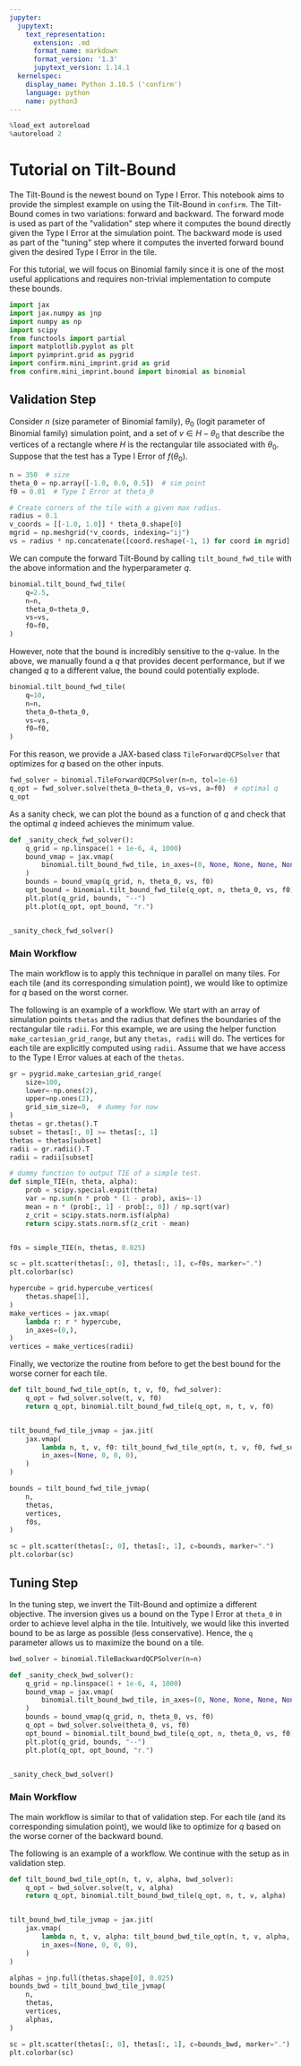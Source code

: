```yaml
---
jupyter:
  jupytext:
    text_representation:
      extension: .md
      format_name: markdown
      format_version: '1.3'
      jupytext_version: 1.14.1
  kernelspec:
    display_name: Python 3.10.5 ('confirm')
    language: python
    name: python3
---
```


```python
%load_ext autoreload
%autoreload 2
```

# Tutorial on Tilt-Bound


The Tilt-Bound is the newest bound on Type I Error.
This notebook aims to provide the simplest example on using the Tilt-Bound in `confirm`.
The Tilt-Bound comes in two variations: forward and backward.
The forward mode is used as part of the "validation" step where it computes the bound directly
given the Type I Error at the simulation point.
The backward mode is used as part of the "tuning" step where it computes the inverted forward bound
given the desired Type I Error in the tile.

For this tutorial, we will focus on Binomial family since it is one of the most useful applications
and requires non-trivial implementation to compute these bounds.

```python
import jax
import jax.numpy as jnp
import numpy as np
import scipy
from functools import partial
import matplotlib.pyplot as plt
import pyimprint.grid as pygrid
import confirm.mini_imprint.grid as grid
from confirm.mini_imprint.bound import binomial as binomial
```

## Validation Step


Consider $n$ (size parameter of Binomial family), 
$\theta_0$ (logit parameter of Binomial family) simulation point, and
a set of $v \in H-\theta_0$ that describe the vertices of a rectangle
where $H$ is the rectangular tile associated with $\theta_0$.
Suppose that the test has a Type I Error of $f(\theta_0)$.

```python
n = 350  # size
theta_0 = np.array([-1.0, 0.0, 0.5])  # sim point
f0 = 0.01  # Type I Error at theta_0

# Create corners of the tile with a given max radius.
radius = 0.1
v_coords = [[-1.0, 1.0]] * theta_0.shape[0]
mgrid = np.meshgrid(*v_coords, indexing="ij")
vs = radius * np.concatenate([coord.reshape(-1, 1) for coord in mgrid], axis=1)
```

We can compute the forward Tilt-Bound by calling `tilt_bound_fwd_tile` with the above information and the hyperparameter $q$.

```python
binomial.tilt_bound_fwd_tile(
    q=2.5,
    n=n,
    theta_0=theta_0,
    vs=vs,
    f0=f0,
)
```

However, note that the bound is incredibly sensitive to the $q$-value.
In the above, we manually found a $q$ that provides decent performance,
but if we changed $q$ to a different value, the bound could potentially explode.

```python
binomial.tilt_bound_fwd_tile(
    q=10,
    n=n,
    theta_0=theta_0,
    vs=vs,
    f0=f0,
)
```

For this reason, we provide a JAX-based class `TileForwardQCPSolver` that optimizes for $q$
based on the other inputs.

```python
fwd_solver = binomial.TileForwardQCPSolver(n=n, tol=1e-6)
q_opt = fwd_solver.solve(theta_0=theta_0, vs=vs, a=f0)  # optimal q
q_opt
```

As a sanity check, we can plot the bound as a function of $q$ and check that the optimal $q$
indeed achieves the minimum value.

```python
def _sanity_check_fwd_solver():
    q_grid = np.linspace(1 + 1e-6, 4, 1000)
    bound_vmap = jax.vmap(
        binomial.tilt_bound_fwd_tile, in_axes=(0, None, None, None, None)
    )
    bounds = bound_vmap(q_grid, n, theta_0, vs, f0)
    opt_bound = binomial.tilt_bound_fwd_tile(q_opt, n, theta_0, vs, f0)
    plt.plot(q_grid, bounds, "--")
    plt.plot(q_opt, opt_bound, "r.")


_sanity_check_fwd_solver()
```

### Main Workflow


The main workflow is to apply this technique in parallel on many tiles.
For each tile (and its corresponding simulation point),
we would like to optimize for $q$ based on the worst corner.

The following is an example of a workflow.
We start with an array of simulation points `thetas` and the radius that defines the boundaries of the rectangular tile `radii`.
For this example, we are using the helper function `make_cartesian_grid_range`, but any `thetas, radii` will do.
The vertices for each tile are explicitly computed using `radii`.
Assume that we have access to the Type I Error values at each of the `thetas`.

```python
gr = pygrid.make_cartesian_grid_range(
    size=100,
    lower=-np.ones(2),
    upper=np.ones(2),
    grid_sim_size=0,  # dummy for now
)
thetas = gr.thetas().T
subset = thetas[:, 0] >= thetas[:, 1]
thetas = thetas[subset]
radii = gr.radii().T
radii = radii[subset]

# dummy function to output TIE of a simple test.
def simple_TIE(n, theta, alpha):
    prob = scipy.special.expit(theta)
    var = np.sum(n * prob * (1 - prob), axis=-1)
    mean = n * (prob[:, 1] - prob[:, 0]) / np.sqrt(var)
    z_crit = scipy.stats.norm.isf(alpha)
    return scipy.stats.norm.sf(z_crit - mean)


f0s = simple_TIE(n, thetas, 0.025)
```

```python
sc = plt.scatter(thetas[:, 0], thetas[:, 1], c=f0s, marker=".")
plt.colorbar(sc)
```

```python
hypercube = grid.hypercube_vertices(
    thetas.shape[1],
)
make_vertices = jax.vmap(
    lambda r: r * hypercube,
    in_axes=(0,),
)
vertices = make_vertices(radii)
```

Finally, we vectorize the routine from before to get the best bound for the worse corner for each tile.

```python
def tilt_bound_fwd_tile_opt(n, t, v, f0, fwd_solver):
    q_opt = fwd_solver.solve(t, v, f0)
    return q_opt, binomial.tilt_bound_fwd_tile(q_opt, n, t, v, f0)


tilt_bound_fwd_tile_jvmap = jax.jit(
    jax.vmap(
        lambda n, t, v, f0: tilt_bound_fwd_tile_opt(n, t, v, f0, fwd_solver)[-1],
        in_axes=(None, 0, 0, 0),
    )
)
```

```python
bounds = tilt_bound_fwd_tile_jvmap(
    n,
    thetas,
    vertices,
    f0s,
)
```

```python
sc = plt.scatter(thetas[:, 0], thetas[:, 1], c=bounds, marker=".")
plt.colorbar(sc)
```

## Tuning Step 


In the tuning step, we invert the Tilt-Bound and optimize a different objective.
The inversion gives us a bound on the Type I Error at `theta_0` in order to achieve level alpha in the tile.
Intuitively, we would like this inverted bound to be as large as possible (less conservative).
Hence, the `q` parameter allows us to maximize the bound on a tile.

```python
bwd_solver = binomial.TileBackwardQCPSolver(n=n)
```

```python
def _sanity_check_bwd_solver():
    q_grid = np.linspace(1 + 1e-6, 4, 1000)
    bound_vmap = jax.vmap(
        binomial.tilt_bound_bwd_tile, in_axes=(0, None, None, None, None)
    )
    bounds = bound_vmap(q_grid, n, theta_0, vs, f0)
    q_opt = bwd_solver.solve(theta_0, vs, f0)
    opt_bound = binomial.tilt_bound_bwd_tile(q_opt, n, theta_0, vs, f0)
    plt.plot(q_grid, bounds, "--")
    plt.plot(q_opt, opt_bound, "r.")


_sanity_check_bwd_solver()
```

### Main Workflow


The main workflow is similar to that of validation step.
For each tile (and its corresponding simulation point),
we would like to optimize for $q$ based on the worse corner
of the backward bound.

The following is an example of a workflow.
We continue with the setup as in validation step.

```python
def tilt_bound_bwd_tile_opt(n, t, v, alpha, bwd_solver):
    q_opt = bwd_solver.solve(t, v, alpha)
    return q_opt, binomial.tilt_bound_bwd_tile(q_opt, n, t, v, alpha)


tilt_bound_bwd_tile_jvmap = jax.jit(
    jax.vmap(
        lambda n, t, v, alpha: tilt_bound_bwd_tile_opt(n, t, v, alpha, bwd_solver)[-1],
        in_axes=(None, 0, 0, 0),
    )
)
```

```python
alphas = jnp.full(thetas.shape[0], 0.025)
bounds_bwd = tilt_bound_bwd_tile_jvmap(
    n,
    thetas,
    vertices,
    alphas,
)
```

```python
sc = plt.scatter(thetas[:, 0], thetas[:, 1], c=bounds_bwd, marker=".")
plt.colorbar(sc)
```
